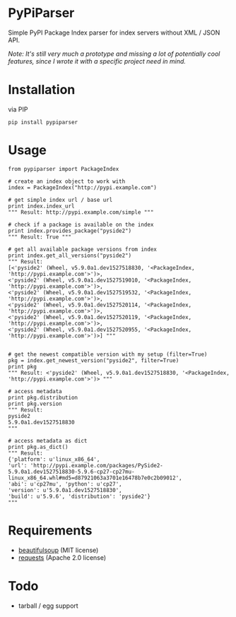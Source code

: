 # PyPiParser

Simple PyPI Package Index parser for index servers without XML / JSON API.

_Note: It's still very much a prototype and missing a lot of potentially cool features, 
since I wrote it with a specific project need in mind._

# Installation

via PIP

```
pip install pypiparser
```

# Usage

    from pypiparser import PackageIndex
    
    # create an index object to work with
    index = PackageIndex("http://pypi.example.com")
    
    # get simple index url / base url
    print index.index_url
    """ Result: http://pypi.example.com/simple """ 
    
    # check if a package is available on the index
    print index.provides_package("pyside2")
    """ Result: True """
    
    # get all available package versions from index
    print index.get_all_versions("pyside2")
    """ Result: 
    [<'pyside2' (Wheel, v5.9.0a1.dev1527518830, '<PackageIndex, 'http://pypi.example.com'>')>, 
    <'pyside2' (Wheel, v5.9.0a1.dev1527519010, '<PackageIndex, 'http://pypi.example.com'>')>, 
    <'pyside2' (Wheel, v5.9.0a1.dev1527519532, '<PackageIndex, 'http://pypi.example.com'>')>, 
    <'pyside2' (Wheel, v5.9.0a1.dev1527520114, '<PackageIndex, 'http://pypi.example.com'>')>, 
    <'pyside2' (Wheel, v5.9.0a1.dev1527520119, '<PackageIndex, 'http://pypi.example.com'>')>, 
    <'pyside2' (Wheel, v5.9.0a1.dev1527520955, '<PackageIndex, 'http://pypi.example.com'>')>] """
    
    
    # get the newest compatible version with my setup (filter=True)
    pkg = index.get_newest_version("pyside2", filter=True)
    print pkg
    """ Result: <'pyside2' (Wheel, v5.9.0a1.dev1527518830, '<PackageIndex, 'http://pypi.example.com'>')> """ 
    
    # access metadata
    print pkg.distribution
    print pkg.version
    """ Result: 
    pyside2
    5.9.0a1.dev1527518830
    """ 
    
    # access metadata as dict
    print pkg.as_dict()
    """ Result: 
    {'platform': u'linux_x86_64', 
    'url': 'http://pypi.example.com/packages/PySide2-5.9.0a1.dev1527518830-5.9.6-cp27-cp27mu-linux_x86_64.whl#md5=d87921063a3701e16478b7e0c2b09012', 
    'abi': u'cp27mu', 'python': u'cp27', 
    'version': u'5.9.0a1.dev1527518830', 
    'build': u'5.9.6', 'distribution': 'pyside2'}
    """ 


# Requirements

- [beautifulsoup](https://pypi.org/project/beautifulsoup4/) (MIT license)
- [requests](https://pypi.org/project/requests/) (Apache 2.0 license)

# Todo

- tarball / egg support